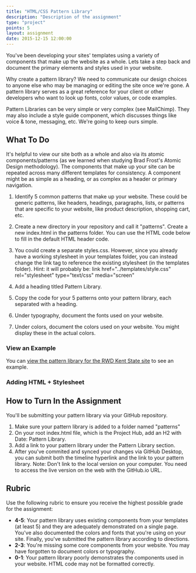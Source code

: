 ```yaml
---
title: "HTML/CSS Pattern Library"
description: "Description of the assignment"
type: "project"
points: 5
layout: assignment
date: 2015-12-15 12:00:00
---
```


You've been developing your sites' templates using a variety of components that make up the website as a whole.  Lets take a step back and document the primary elements and styles used in your website.  

Why create a pattern library? We need to communicate our design choices to anyone else who may be managing or editing the site once we're gone.  A pattern library serves as a great reference for your client or other developers who want to look up fonts, color values, or code examples.

Pattern Libraries can be very simple or very complex (see MailChimp).  They may also include a style guide component, which discusses things like voice & tone, messaging, etc.  We're going to keep ours simple.

## What To Do

It's helpful to view our site both as a whole and also via its atomic components/patterns (as we learned when studying Brad Frost's Atomic Design methodology).  The components that make up your site can be repeated across many different templates for consistency.  A component might be as simple as a heading, or as complex as a header or primary navigation.

1.  Identify 5 common patterns that make up your website.  These could be generic patterns, like headers, headings, paragraphs, lists, or patterns that are specific to your website, like product description, shopping cart, etc.

2.  Create a new directory in your repository and call it "patterns".  Create a new index.html in the patterns folder.  You can use the HTML code below to fill in the default HTML header code.

3.  You could create a separate styles.css.  However, since you already have a working stylesheet in your templates folder, you can instead change the link tag to reference the existing stylesheet (in the templates folder).  Hint: it will probably be: link href="../templates/style.css" rel="stylesheet" type="text/css" media="screen"

4.  Add a heading titled Pattern Library.

5.  Copy the code for your 5 patterns onto your pattern library, each separated with a heading.

6.  Under typography, document the fonts used on your website.

7.  Under colors, document the colors used on your website.  You might display these in the actual colors.

### View an Example

You can <a href="http://rwdkent.com/patterns/">view the pattern library for the RWD Kent State site</a> to see an example.

### Adding HTML + Stylesheet

<script src="https://gist.github.com/challahan/08eddc8da7152f483f99.js"></script>

## How to Turn In the Assignment

You'll be submitting your pattern library via your GitHub repository.

1.  Make sure your pattern library is added to a folder named "patterns"
2.  On your root index.html file, which is the Project Hub, add an H2 with Date: Pattern Library.
3.  Add a link to your pattern library under the Pattern Library section.
4.  After you've commited and synced your changes via GitHub Desktop, you can submit both the timeline hyperlink and the link to your pattern library.  Note: Don't link to the local version on your computer.  You need to access the live version on the web with the GitHub.io URL.

## Rubric

Use the following rubric to ensure you receive the highest possible grade for the assignment:

* **4-5**: Your pattern library uses existing components from your templates (at least 5) and they are adequately demonstrated on a single page.  You've also documented the colors and fonts that you're using on your site.  Finally, you've submitted the pattern library according to directions.
* **2-3**: You're missing some core components from your website.  You may have forgotten to document colors or typography. 
* **0-1**: Your pattern library poorly demonstrates the components used in your website.  HTML code may not be formatted correctly. 